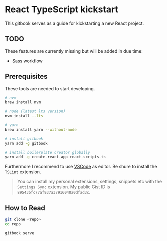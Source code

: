 # React TypeScript kickstart

This gitbook serves as a guide for kickstarting a new React project.

## TODO
These features are currently missing but will be added in due time:
* Sass workflow

## Prerequisites

These tools are needed to start developing.

```bash
# nvm
brew install nvm

# node (latest lts version)
nvm install --lts

# yarn
brew install yarn --without-node

# install gitbook
yarn add -g gitbook

# install boilerplate creator globally
yarn add -g create-react-app react-scripts-ts
```

Furthermore I recommend to use [VSCode](https://code.visualstudio.com/) as editor. Be shure to install the `TSLint` extension.

>You can install my personal extensions, settings, snippets etc with the `Settings Sync` extension. My public Gist ID is `89543bfc77af937a37916040a0dfad3c`.

## How to Read

```bash
git clone <repo>
cd repo

gitbook serve
```
